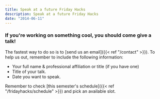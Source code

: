 ```yaml
---
title: Speak at a future Friday Hacks
description: Speak at a future Friday Hacks
date: "2014-06-11"
---
```


### If you're working on something cool, you should come give a talk!

The fastest way to do so is to [send us an email]({{< ref "/contact" >}}). To help us out, remember to include the following information:

* Your full name & professional affiliation or title (if you have one)
* Title of your talk.
* Date you want to speak.

Remember to check [this semester's schedule]({{< ref "/fridayhacks/schedule" >}}) and pick an available slot.
